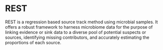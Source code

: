 # REST
REST is a regression based source track method using microbial samples. It offers a robust framework to harness microbiome data for the purpose of linking evidence or sink data to a diverse pool of potential suspects or sources, identifying missing contributors, and accurately estimating the proportions of each source. 
